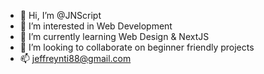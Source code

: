 - 👋 Hi, I’m @JNScript
- 👀 I’m interested in Web Development
- 🌱 I’m currently learning Web Design & NextJS
- 💞️ I’m looking to collaborate on beginner friendly projects
- 📫 jeffreynti88@gmail.com
